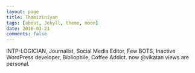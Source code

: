 ```yaml
---
layout: page
title: Thamiziniyan
tags: [about, Jekyll, theme, moon]
date: 2016-03-21
comments: false
---
```

    
INTP-LOGICIAN, Journalist, Social Media Editor, Few BOTS, Inactive WordPress developer, Bibliophile, Coffee Addict. now @vikatan views are personal.